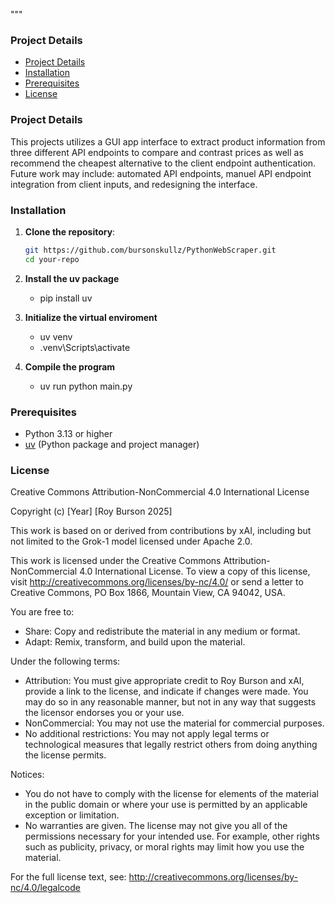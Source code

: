 """
### Project Details
- [Project Details](#contributing)
- [Installation](#installation)
- [Prerequisites](#usage)
- [License](#license)


### Project Details

This projects utilizes a GUI app interface to extract product information from three different API endpoints to compare and contrast prices as well as recommend the cheapest alternative to the client endpoint authentication.
Future work may include: automated API endpoints, manuel API endpoint integration from client inputs, and redesigning the interface.  


### Installation
1. **Clone the repository**:
   ```bash
   git https://github.com/bursonskullz/PythonWebScraper.git
   cd your-repo
      ```
2. **Install the uv package**
      - pip install uv

3. **Initialize the virtual enviroment** 
      - uv venv 
      - .venv\Scripts\activate

4. **Compile the program**
      - uv run python main.py 

### Prerequisites
- Python 3.13 or higher
- [uv](https://github.com/astral-sh/uv) (Python package and project manager)

### License

Creative Commons Attribution-NonCommercial 4.0 International License

Copyright (c) [Year] [Roy Burson 2025]

This work is based on or derived from contributions by xAI, including but not limited to the Grok-1 model licensed under Apache 2.0.

This work is licensed under the Creative Commons Attribution-NonCommercial 4.0 International License. To view a copy of this license, visit http://creativecommons.org/licenses/by-nc/4.0/ or send a letter to Creative Commons, PO Box 1866, Mountain View, CA 94042, USA.

You are free to:
- Share: Copy and redistribute the material in any medium or format.
- Adapt: Remix, transform, and build upon the material.

Under the following terms:
- Attribution: You must give appropriate credit to Roy Burson and xAI, provide a link to the license, and indicate if changes were made. You may do so in any reasonable manner, but not in any way that suggests the licensor endorses you or your use.
- NonCommercial: You may not use the material for commercial purposes.
- No additional restrictions: You may not apply legal terms or technological measures that legally restrict others from doing anything the license permits.

Notices:
- You do not have to comply with the license for elements of the material in the public domain or where your use is permitted by an applicable exception or limitation.
- No warranties are given. The license may not give you all of the permissions necessary for your intended use. For example, other rights such as publicity, privacy, or moral rights may limit how you use the material.

For the full license text, see: http://creativecommons.org/licenses/by-nc/4.0/legalcode
